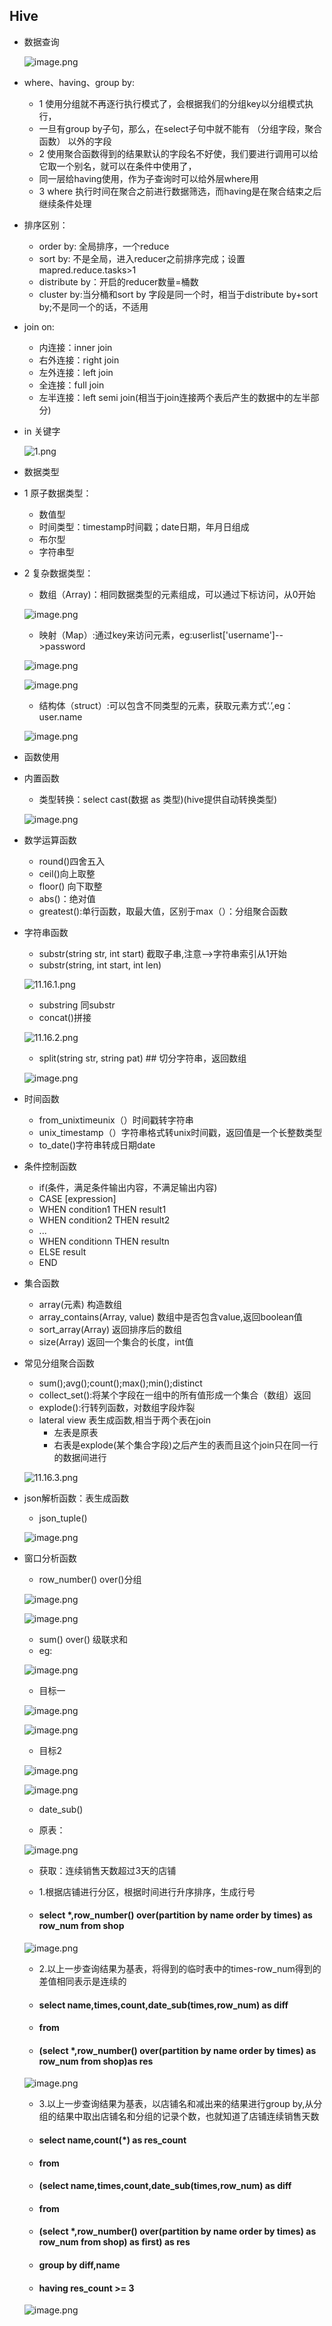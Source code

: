 
## Hive

* 数据查询
    
    ![image.png](https://upload-images.jianshu.io/upload_images/14466577-afbb6b13348402b1.png?imageMogr2/auto-orient/strip%7CimageView2/2/w/1240)
    
* where、having、group by:
    *  1 使用分组就不再逐行执行模式了，会根据我们的分组key以分组模式执行，
    *  一旦有group by子句，那么，在select子句中就不能有 （分组字段，聚合函数） 以外的字段
    *  2 使用聚合函数得到的结果默认的字段名不好使，我们要进行调用可以给它取一个别名，就可以在条件中使用了，
    *  同一层给having使用，作为子查询时可以给外层where用
    *  3 where 执行时间在聚合之前进行数据筛选，而having是在聚合结束之后继续条件处理
* 排序区别：
    * order by: 全局排序，一个reduce
    * sort  by: 不是全局，进入reducer之前排序完成；设置mapred.reduce.tasks>1
    *  distribute by：开启的reducer数量=桶数
    *  cluster by:当分桶和sort by 字段是同一个时，相当于distribute by+sort  by;不是同一个的话，不适用
* join  on:
    *  内连接：inner join
    *  右外连接：right join
    *  左外连接：left join
    *  全连接：full join
    *  左半连接：left semi join(相当于join连接两个表后产生的数据中的左半部分)
* in 关键字
   
   ![1.png](https://upload-images.jianshu.io/upload_images/14466577-915fcbd6d058d791.png?imageMogr2/auto-orient/strip%7CimageView2/2/w/1240)
   
* 数据类型
*  1 原子数据类型：
    *  数值型
    *  时间类型：timestamp时间戳；date日期，年月日组成
    *  布尔型
    *  字符串型
*  2 复杂数据类型：
      *  数组（Array)：相同数据类型的元素组成，可以通过下标访问，从0开始
      
      ![image.png](https://upload-images.jianshu.io/upload_images/14466577-12750899cf0b654f.png?imageMogr2/auto-orient/strip%7CimageView2/2/w/1240)
       
      *  映射（Map）:通过key来访问元素，eg:userlist['username']-->password

      ![image.png](https://upload-images.jianshu.io/upload_images/14466577-912fcc4414cb51a0.png?imageMogr2/auto-orient/strip%7CimageView2/2/w/1240)

      ![image.png](https://upload-images.jianshu.io/upload_images/14466577-3c3013a30344a6c9.png?imageMogr2/auto-orient/strip%7CimageView2/2/w/1240) 

      *  结构体（struct）:可以包含不同类型的元素，获取元素方式‘.’,eg：user.name
      
      ![image.png](https://upload-images.jianshu.io/upload_images/14466577-d99530bca12097fd.png?imageMogr2/auto-orient/strip%7CimageView2/2/w/1240)
      
* 函数使用
* 内置函数
    * 类型转换：select cast(数据 as 类型)(hive提供自动转换类型)

    ![image.png](https://upload-images.jianshu.io/upload_images/14466577-355a86938e038192.png?imageMogr2/auto-orient/strip%7CimageView2/2/w/1240)

* 数学运算函数
    * round()四舍五入 
    * ceil()向上取整
    * floor() 向下取整
    * abs()：绝对值
    * greatest():单行函数，取最大值，区别于max（）：分组聚合函数
* 字符串函数
    * substr(string str, int start)   截取子串,注意-->字符串索引从1开始
    * substr(string, int start, int len)
   
     ![11.16.1.png](https://upload-images.jianshu.io/upload_images/14466577-aa6d02fe8b9d94e3.png?imageMogr2/auto-orient/strip%7CimageView2/2/w/1240)
    
    * substring 同substr
    * concat()拼接
       
     ![11.16.2.png](https://upload-images.jianshu.io/upload_images/14466577-e9003a5220c41c91.png?imageMogr2/auto-orient/strip%7CimageView2/2/w/1240)
 
    * split(string str, string pat)  ## 切分字符串，返回数组
    
    ![image.png](https://upload-images.jianshu.io/upload_images/14466577-702756fe976f974b.png?imageMogr2/auto-orient/strip%7CimageView2/2/w/1240)
    
*  时间函数  
    * from_unixtimeunix（）时间戳转字符串
    * unix_timestamp（）字符串格式转unix时间戳，返回值是一个长整数类型
    * to_date()字符串转成日期date
* 条件控制函数
    * if(条件，满足条件输出内容，不满足输出内容)
    * CASE [expression]
    * WHEN condition1 THEN result1
    * WHEN condition2 THEN result2
    * ...
    * WHEN conditionn THEN resultn
    * ELSE result
     * END
* 集合函数
    * array(元素) 构造数组
    * array_contains(Array<T>, value)  数组中是否包含value,返回boolean值
    * sort_array(Array<T>) 返回排序后的数组
    * size(Array<T>)  返回一个集合的长度，int值
 * 常见分组聚合函数
    * sum();avg();count();max();min();distinct
    * collect_set():将某个字段在一组中的所有值形成一个集合（数组）返回
    * explode():行转列函数，对数组字段炸裂
    * lateral view 表生成函数,相当于两个表在join
        * 左表是原表
        * 右表是explode(某个集合字段)之后产生的表而且这个join只在同一行的数据间进行
   
     ![11.16.3.png](https://upload-images.jianshu.io/upload_images/14466577-f570384bf5a4824a.png?imageMogr2/auto-orient/strip%7CimageView2/2/w/1240)
    
* json解析函数：表生成函数
    * json_tuple()
    
     ![image.png](https://upload-images.jianshu.io/upload_images/14466577-ad2200e607fa0a66.png?imageMogr2/auto-orient/strip%7CimageView2/2/w/1240)

* 窗口分析函数
    * row_number() over()分组
    
     ![image.png](https://upload-images.jianshu.io/upload_images/14466577-0c5421213348c18d.png?imageMogr2/auto-orient/strip%7CimageView2/2/w/1240)
    
     ![image.png](https://upload-images.jianshu.io/upload_images/14466577-2f1095517ab9d7e3.png?imageMogr2/auto-orient/strip%7CimageView2/2/w/1240)
    
    *  sum() over() 级联求和
    *  eg:  
    
     ![image.png](https://upload-images.jianshu.io/upload_images/14466577-b0572d6515898dfd.png?imageMogr2/auto-orient/strip%7CimageView2/2/w/1240)
     
    * 目标一
    
     ![image.png](https://upload-images.jianshu.io/upload_images/14466577-022df6fe86b943b0.png?imageMogr2/auto-orient/strip%7CimageView2/2/w/1240)
    
     ![image.png](https://upload-images.jianshu.io/upload_images/14466577-7198daed3d3ea78f.png?imageMogr2/auto-orient/strip%7CimageView2/2/w/1240)
    
    * 目标2
       
     ![image.png](https://upload-images.jianshu.io/upload_images/14466577-b5d20154c062e766.png?imageMogr2/auto-orient/strip%7CimageView2/2/w/1240)
    
     ![image.png](https://upload-images.jianshu.io/upload_images/14466577-84e010557d687e12.png?imageMogr2/auto-orient/strip%7CimageView2/2/w/1240)

    * date_sub()

    * 原表：

    ![image.png](https://upload-images.jianshu.io/upload_images/14466577-4dc8cc52dc6a961a.png?imageMogr2/auto-orient/strip%7CimageView2/2/w/1240)

    * 获取：连续销售天数超过3天的店铺

    * 1.根据店铺进行分区，根据时间进行升序排序，生成行号
    * #### select *,row_number() over(partition by name order by times) as row_num from shop

    ![image.png](https://upload-images.jianshu.io/upload_images/14466577-22434739c30914f2.png?imageMogr2/auto-orient/strip%7CimageView2/2/w/1240)

    * 2.以上一步查询结果为基表，将得到的临时表中的times-row_num得到的差值相同表示是连续的
    * #### select name,times,count,date_sub(times,row_num) as diff
    * #### from
   *  #### (select *,row_number() over(partition by name order by times) as row_num from shop)as res

    ![image.png](https://upload-images.jianshu.io/upload_images/14466577-ff8251ec457f23f3.png?imageMogr2/auto-orient/strip%7CimageView2/2/w/1240)

    * 3.以上一步查询结果为基表，以店铺名和减出来的结果进行group by,从分组的结果中取出店铺名和分组的记录个数，也就知道了店铺连续销售天数
    *  #### select name,count(*) as res_count
    *  #### from
    *  #### (select name,times,count,date_sub(times,row_num) as diff
    *  #### from
    *  #### (select *,row_number() over(partition by name order by times) as row_num from shop) as first) as res
    *  #### group by diff,name
    *  #### having res_count >= 3

     ![image.png](https://upload-images.jianshu.io/upload_images/14466577-583ccbe0fbc3f93a.png?imageMogr2/auto-orient/strip%7CimageView2/2/w/1240)



